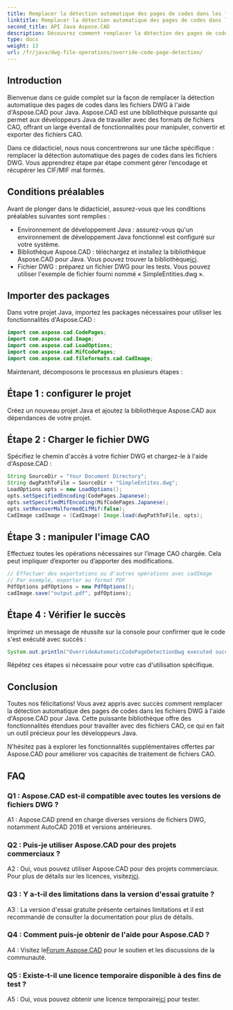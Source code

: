```yaml
---
title: Remplacer la détection automatique des pages de codes dans les fichiers DWG avec Java
linktitle: Remplacer la détection automatique des pages de codes dans les fichiers DWG
second_title: API Java Aspose.CAD
description: Découvrez comment remplacer la détection des pages de codes dans les fichiers DWG avec Aspose.CAD pour Java. Gérez efficacement l’encodage et récupérez les CIF/MIF malformés.
type: docs
weight: 13
url: /fr/java/dwg-file-operations/override-code-page-detection/
---
```

## Introduction

Bienvenue dans ce guide complet sur la façon de remplacer la détection automatique des pages de codes dans les fichiers DWG à l'aide d'Aspose.CAD pour Java. Aspose.CAD est une bibliothèque puissante qui permet aux développeurs Java de travailler avec des formats de fichiers CAO, offrant un large éventail de fonctionnalités pour manipuler, convertir et exporter des fichiers CAO.

Dans ce didacticiel, nous nous concentrerons sur une tâche spécifique : remplacer la détection automatique des pages de codes dans les fichiers DWG. Vous apprendrez étape par étape comment gérer l’encodage et récupérer les CIF/MIF mal formés.

## Conditions préalables

Avant de plonger dans le didacticiel, assurez-vous que les conditions préalables suivantes sont remplies :

- Environnement de développement Java : assurez-vous qu'un environnement de développement Java fonctionnel est configuré sur votre système.
- Bibliothèque Aspose.CAD : téléchargez et installez la bibliothèque Aspose.CAD pour Java. Vous pouvez trouver la bibliothèque[ici](https://releases.aspose.com/cad/java/).
- Fichier DWG : préparez un fichier DWG pour les tests. Vous pouvez utiliser l'exemple de fichier fourni nommé « SimpleEntities.dwg ».

## Importer des packages

Dans votre projet Java, importez les packages nécessaires pour utiliser les fonctionnalités d'Aspose.CAD :

```java
import com.aspose.cad.CodePages;
import com.aspose.cad.Image;
import com.aspose.cad.LoadOptions;
import com.aspose.cad.MifCodePages;
import com.aspose.cad.fileformats.cad.CadImage;
```

Maintenant, décomposons le processus en plusieurs étapes :

## Étape 1 : configurer le projet

Créez un nouveau projet Java et ajoutez la bibliothèque Aspose.CAD aux dépendances de votre projet.

## Étape 2 : Charger le fichier DWG

Spécifiez le chemin d'accès à votre fichier DWG et chargez-le à l'aide d'Aspose.CAD :

```java
String SourceDir = "Your Document Directory";
String dwgPathToFile = SourceDir + "SimpleEntites.dwg";
LoadOptions opts = new LoadOptions();
opts.setSpecifiedEncoding(CodePages.Japanese);
opts.setSpecifiedMifEncoding(MifCodePages.Japanese);
opts.setRecoverMalformedCifMif(false);
CadImage cadImage = (CadImage) Image.load(dwgPathToFile, opts);
```

## Étape 3 : manipuler l'image CAO

Effectuez toutes les opérations nécessaires sur l’image CAO chargée. Cela peut impliquer d’exporter ou d’apporter des modifications.

```java
// Effectuer des exportations ou d'autres opérations avec cadImage
// Par exemple, exporter au format PDF
PdfOptions pdfOptions = new PdfOptions();
cadImage.save("output.pdf", pdfOptions);
```

## Étape 4 : Vérifier le succès

Imprimez un message de réussite sur la console pour confirmer que le code s'est exécuté avec succès :

```java
System.out.println("OverrideAutomaticCodePageDetectionDwg executed successfully");
```

Répétez ces étapes si nécessaire pour votre cas d'utilisation spécifique.

## Conclusion

Toutes nos félicitations! Vous avez appris avec succès comment remplacer la détection automatique des pages de codes dans les fichiers DWG à l'aide d'Aspose.CAD pour Java. Cette puissante bibliothèque offre des fonctionnalités étendues pour travailler avec des fichiers CAO, ce qui en fait un outil précieux pour les développeurs Java.

N'hésitez pas à explorer les fonctionnalités supplémentaires offertes par Aspose.CAD pour améliorer vos capacités de traitement de fichiers CAO.

## FAQ

### Q1 : Aspose.CAD est-il compatible avec toutes les versions de fichiers DWG ?

A1 : Aspose.CAD prend en charge diverses versions de fichiers DWG, notamment AutoCAD 2018 et versions antérieures.

### Q2 : Puis-je utiliser Aspose.CAD pour des projets commerciaux ?

 A2 : Oui, vous pouvez utiliser Aspose.CAD pour des projets commerciaux. Pour plus de détails sur les licences, visitez[ici](https://purchase.aspose.com/buy).

### Q3 : Y a-t-il des limitations dans la version d'essai gratuite ?

A3 : La version d'essai gratuite présente certaines limitations et il est recommandé de consulter la documentation pour plus de détails.

### Q4 : Comment puis-je obtenir de l'aide pour Aspose.CAD ?

 A4 : Visitez le[Forum Aspose.CAD](https://forum.aspose.com/c/cad/19) pour le soutien et les discussions de la communauté.

### Q5 : Existe-t-il une licence temporaire disponible à des fins de test ?

 A5 : Oui, vous pouvez obtenir une licence temporaire[ici](https://purchase.aspose.com/temporary-license/) pour tester.